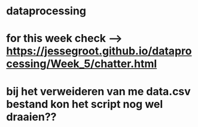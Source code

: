 # dataprocessing

# for this week check --> https://jessegroot.github.io/dataprocessing/Week_5/chatter.html


# bij het verweideren van me data.csv bestand kon het script nog wel draaien??
